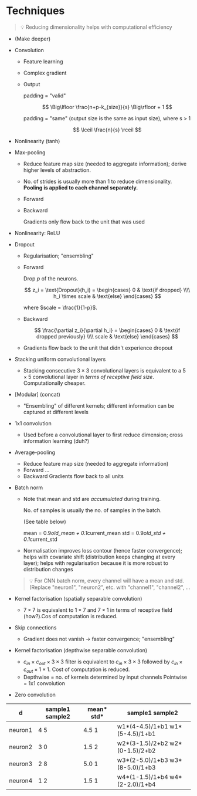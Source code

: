 # Techniques

> 💡 Reducing dimensionality helps with computational efficiency

- (Make deeper)
- Convolution
    - Feature learning
    - Complex gradient
    - Output
        
        padding = "valid"
        
        $$
        \Big\lfloor \frac{n+p-k_{size}}{s} \Big\rfloor + 1
        $$
        
        padding = "same" (output size is the same as input size), where s > 1
        
        $$
        \lceil \frac{n}{s} \rceil
        $$
        
- Nonlinearity (tanh)
- Max-pooling
    - Reduce feature map size (needed to aggregate information); derive higher levels of abstraction.
    - No. of strides is usually more than 1 to reduce dimensionality. **Pooling is applied to each channel separately.**
    - Forward
    - Backward
        
        Gradients only flow back to the unit that was used
        
- Nonlinearity: ReLU
- Dropout
    - Regularisation; "ensembling"
    - Forward
        
        Drop $p$ of the neurons.
        
        $$
        z_i = \text{Dropout}(h_i) 
        = \begin{cases}
        0 & \text{if dropped} \\\\
        h_i \times scale & \text{else}
        \end{cases}
        $$
        
        where $scale = \frac{1}{1-p}$.
        
    - Backward
        
        $$
        \frac{\partial z_i}{\partial h_i}
        = \begin{cases}
        0 & \text{if dropped previously} \\\\
        scale & \text{else}
        \end{cases}
        $$
        
    - Gradients flow back to the unit that didn't experience dropout
- Stacking uniform convolutional layers
    - Stacking consecutive $3 \times 3$ convolutional layers is equivalent to a $5 \times 5$ convolutional layer in *terms of receptive field size*. Computationally cheaper.
- [Modular] (concat)
    - "Ensembling" of different kernels; different information can be captured at different levels
- 1x1 convolution
    - Used before a convolutional layer to first reduce dimension; cross information learning (duh?)
- Average-pooling
    - Reduce feature map size (needed to aggregate information)
    - Forward
    ...
    - Backward
    Gradients flow back to all units
- Batch norm
    - Note that mean and std are *accumulated* during training.
        
        No. of samples is usually the no. of samples in the batch.
        
        (See table below)
        
        mean = 0.9*old_mean + 0.1*current_mean
        std  = 0.9*old_std  + 0.1*current_std
        
    - Normalisation improves loss contour (hence faster convergence); helps with covariate shift (distribution keeps changing at every layer); helps with regularisation because it is more robust to distribution changes
    
    > 💡 For CNN batch norm, every channel will have a mean and std. (Replace "neuron1", "neuron2", etc. with "channel1", "channel2", ...
    
- Kernel factorisation (spatially separable convolution)
    - $7 \times 7$ is equivalent to $1 \times 7$ and $7 \times 1$ in terms of receptive field (how?).Cos of computation is reduced.
- Skip connections
    - Gradient does not vanish → faster convergence; "ensembling"
- Kernel factorisation (depthwise separable convolution)
    - $c_{in} \times c_{out} \times 3 \times 3$ filter is equivalent to $c_{in} \times 3 \times 3$ followed by $c_{in} \times c_{out} \times 1 \times 1$. Cost of computation is reduced.
    - Depthwise = no. of kernels determined by input channels 
    Pointwise = 1x1 convolution
- Zero convolution


| d       | sample1 sample2 | mean* std* | sample1 sample2                 |
| ------- | --------------- | ---------- | ------------------------------- |
| neuron1 | 4 5             | 4.5 1      | w1*(4-4.5)/1+b1 w1*(5-4.5)/1+b1 |
| neuron2 | 3 0             | 1.5 2      | w2*(3-1.5)/2+b2 w2*(0-1.5)/2+b2 |
| neuron3 | 2 8             | 5.0 1      | w3*(2-5.0)/1+b3 w3*(8-5.0)/1+b3 |
| neuron4 | 1 2             | 1.5 1      | w4*(1-1.5)/1+b4 w4*(2-2.0)/1+b4 |
